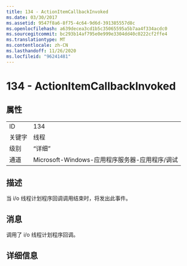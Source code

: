 ```yaml
---
title: 134 - ActionItemCallbackInvoked
ms.date: 03/30/2017
ms.assetid: 9547f8a6-8f75-4c64-9d6d-391385557d8c
ms.openlocfilehash: a639decea3cd1b5c35065595a5b7aa4f334acdc0
ms.sourcegitcommit: bc293b14af795e0e999e3304dd40c0222cf2ffe4
ms.translationtype: MT
ms.contentlocale: zh-CN
ms.lasthandoff: 11/26/2020
ms.locfileid: "96241481"
---
```

# <a name="134---actionitemcallbackinvoked"></a>134 - ActionItemCallbackInvoked

## <a name="properties"></a>属性  
  
|||  
|-|-|  
|ID|134|  
|关键字|线程|  
|级别|“详细”|  
|通道|Microsoft-Windows-应用程序服务器-应用程序/调试|  
  
## <a name="description"></a>描述  

 当 i/o 线程计划程序回调调用结束时，将发出此事件。  
  
## <a name="message"></a>消息  

 调用了 i/o 线程计划程序回调。  
  
## <a name="details"></a>详细信息
